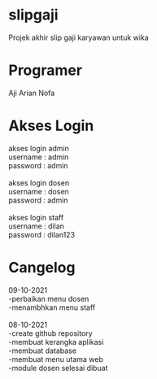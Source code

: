 # slipgaji
Projek akhir slip gaji karyawan untuk wika
<br/>

# Programer
Aji Arian Nofa
<br/>

# Akses Login
akses login admin <br/>
username : admin <br/>
password : admin <br/><br/>
akses login dosen <br/>
username : dosen <br/>
password : admin <br/><br/>
akses login staff <br/>
username : dilan <br/>
password : dilan123 <br/> 

# Cangelog
09-10-2021<br/>
-perbaikan menu dosen<br/>
-menambhkan menu staff<br/><br/>
08-10-2021<br/>
-create github repository<br/>
-membuat kerangka aplikasi<br/>
-membuat database <br/>
-membuat menu utama web<br/>
-module dosen selesai dibuat<br/>


